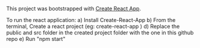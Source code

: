 This project was bootstrapped with [Create React App](https://github.com/facebookincubator/create-react-app).

To run the react application:
a) Install Create-React-App
b) From the terminal, Create a react project 
   (eg: create-react-app <Project Name>)
d) Replace the public and src folder in the created project folder with the one in this github repo
e) Run "npm start"